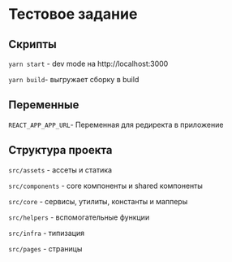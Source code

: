 # Тестовое задание 

## Скрипты

`yarn start` - dev mode на http://localhost:3000

`yarn build`- выгружает сборку в build


## Переменные
`REACT_APP_APP_URL`- Переменная для редиректа в приложение

## Структура проекта

`src/assets` - ассеты и статика

`src/components` - core компоненты и shared компоненты

`src/core` - сервисы, утилиты, константы и мапперы

`src/helpers` - вспомогательные функции

`src/infra` - типизация

`src/pages` - страницы

